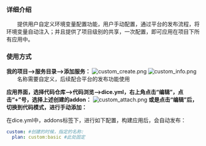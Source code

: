 ### 详细介绍
&emsp;&emsp;提供用户自定义环境变量配置功能，用户手动配置，通过平台的发布流程，将环境变量自动注入；并且提供了项目级别的共享，一次配置，即可应用在项目下所有应用中。

### 使用方式

**我的项目-->服务目录-->添加服务：**
![custom_create.png](//terminus-paas.oss-cn-hangzhou.aliyuncs.com/paas-doc/2019/06/29/90180e6c-c79a-4bab-b8a4-73521febbb8b.png) 
![custom_info.png](//terminus-paas.oss-cn-hangzhou.aliyuncs.com/paas-doc/2019/06/29/fba8119a-4cc8-4500-bb2d-2ac8dc4eeca7.png) 
&emsp;&emsp;名称需要自定义，后续配合平台的发布功能使用

**应用界面，选择代码仓库-->代码浏览-->dice.yml，右上角点击“编辑”，点击“+”号，选择上述创建的addon：**
![custom_attach.png](//terminus-paas.oss-cn-hangzhou.aliyuncs.com/paas-doc/2019/06/29/16bca660-9214-4ca7-b819-a45972a50c72.png) 
**或是点击“编辑”后，切换到代码模式，进行手动添加：**

在dice.yml中，addons标签下，进行如下配置，构建应用后，会自动发布：
```yaml
custom: #创建的时候，指定的名称:
  plan: custom:basic #此处固定
```